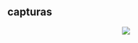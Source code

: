 
## capturas

<p align="center">
    <img src="assets/mockup1.jpg"
        style="margin-right: 20px;"
    />
</p>

